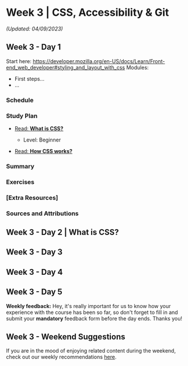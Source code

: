 # Week 3 | CSS, Accessibility & Git

_(Updated: 04/09/2023)_

## Week 3 - Day 1

  Start here: https://developer.mozilla.org/en-US/docs/Learn/Front-end_web_developer#styling_and_layout_with_css
  Modules:
  - First steps...
  - ...

  ### Schedule
  ### Study Plan

  - [Read: **What is CSS?**](resources/what_is_css/README.md)
    - Level: Beginner

  - [Read: **How CSS works?**]()

  ### Summary
  ### Exercises
  ### [Extra Resources]
  ### Sources and Attributions
    
## Week 3 - Day 2 | What is CSS?

## Week 3 - Day 3

## Week 3 - Day 4

## Week 3 - Day 5

**Weekly feedback:** Hey, it's really important for us to know how your experience with the course has been so far, so don't forget to fill in and submit your **mandatory** feedback form before the day ends. Thanks you! 

## Week 3 - Weekend Suggestions

If you are in the mood of enjoying related content during the weekend, check out our weekly recommendations [here](WEEKEND.md).